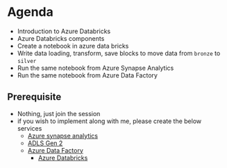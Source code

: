 # Agenda

- Introduction to Azure Databricks
- Azure Databricks components
- Create a notebook in azure data bricks
- Write data loading, transform, save blocks to move data from `bronze` to `silver`
- Run the same notebook from Azure Synapse Analytics
- Run the same notebook from Azure Data Factory

## Prerequisite

- Nothing, just join the session
- if you wish to implement along with me, please create the below services
  - [Azure synapse analytics](https://learn.microsoft.com/en-us/azure/synapse-analytics/quickstart-create-workspace)
  - [ADLS Gen 2](https://learn.microsoft.com/en-us/azure/storage/blobs/create-data-lake-storage-account)
  - [Azure Data Factory](https://learn.microsoft.com/en-us/azure/data-factory/quickstart-create-data-factory)
    - [Azure Databricks](https://azure.microsoft.com/en-us/products/databricks)
